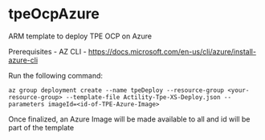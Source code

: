 # tpeOcpAzure
ARM template to deploy TPE OCP on Azure

Prerequisites - AZ CLI - https://docs.microsoft.com/en-us/cli/azure/install-azure-cli

Run the following command:
```
az group deployment create --name tpeDeploy --resource-group <your-resource-group> --template-file Actility-Tpe-XS-Deploy.json --parameters imageId=<id-of-TPE-Azure-Image>
```

Once finalized, an Azure Image will be made available to all and id will be part of the template

